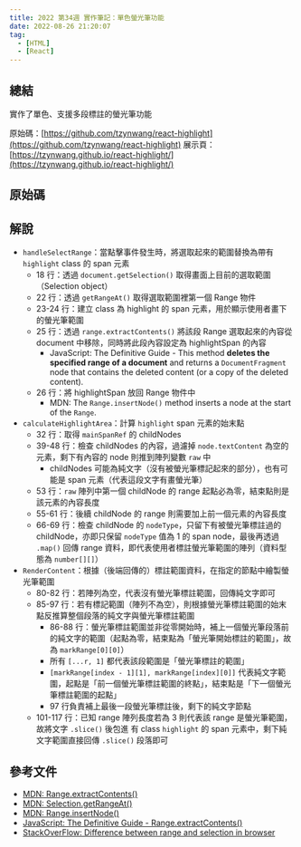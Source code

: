 ```yaml
---
title: 2022 第34週 實作筆記：單色螢光筆功能
date: 2022-08-26 21:20:07
tag:
  - [HTML]
  - [React]
---
```


## 總結

實作了單色、支援多段標註的螢光筆功能

原始碼：[https://github.com/tzynwang/react-highlight](https://github.com/tzynwang/react-highlight)
展示頁：[https://tzynwang.github.io/react-highlight/](https://tzynwang.github.io/react-highlight/)

## 原始碼

<script src="https://gist.github.com/tzynwang/6f65cf9702d1d6611479a64b53092b92.js"></script>

## 解說

- `handleSelectRange`：當點擊事件發生時，將選取起來的範圍替換為帶有 `highlight` class 的 span 元素
  - 18 行：透過 `document.getSelection()` 取得畫面上目前的選取範圍（Selection object）
  - 22 行：透過 `getRangeAt()` 取得選取範圍裡第一個 Range 物件
  - 23-24 行：建立 class 為 highlight 的 span 元素，用於顯示使用者畫下的螢光筆範圍
  - 25 行：透過 `range.extractContents()` 將該段 Range 選取起來的內容從 document 中移除，同時將此段內容設定為 highlightSpan 的內容
    - JavaScript: The Definitive Guide - This method **deletes the specified range of a document** and returns a `DocumentFragment` node that contains the deleted content (or a copy of the deleted content).
  - 26 行：將 highlightSpan 放回 Range 物件中
    - MDN: The `Range.insertNode()` method inserts a node at the start of the `Range`.
- `calculateHighlightArea`：計算 `highlight` span 元素的始末點
  - 32 行：取得 `mainSpanRef` 的 childNodes
  - 39-48 行：檢查 childNodes 的內容，過濾掉 `node.textContent` 為空的元素，剩下有內容的 node 則推到陣列變數 `raw` 中
    - childNodes 可能為純文字（沒有被螢光筆標記起來的部分），也有可能是 span 元素（代表這段文字有畫螢光筆）
  - 53 行：`raw` 陣列中第一個 childNode 的 range 起點必為零，結束點則是該元素的內容長度
  - 55-61 行：後續 childNode 的 range 則需要加上前一個元素的內容長度
  - 66-69 行：檢查 childNode 的 `nodeType`，只留下有被螢光筆標註過的 childNode，亦即只保留 `nodeType` 值為 1 的 span node，最後再透過 `.map()` 回傳 range 資料，即代表使用者標註螢光筆範圍的陣列（資料型態為 `number[][]`）
- `RenderContent`：根據（後端回傳的）標註範圍資料，在指定的節點中繪製螢光筆範圍
  - 80-82 行：若陣列為空，代表沒有螢光筆標註範圍，回傳純文字即可
  - 85-97 行：若有標記範圍（陣列不為空），則根據螢光筆標註範圍的始末點反推算整個段落的純文字與螢光筆標註範圍
    - 86-88 行：螢光筆標註範圍並非從零開始時，補上一個螢光筆段落前的純文字的範圍（起點為零，結束點為「螢光筆開始標註的範圍」，故為 `markRange[0][0]`）
    - 所有 `[...r, 1]` 都代表該段範圍是「螢光筆標註的範圍」
    - `[markRange[index - 1][1], markRange[index][0]]` 代表純文字範圍，起點是「前一個螢光筆標註範圍的終點」，結束點是「下一個螢光筆標註範圍的起點」
    - 97 行負責補上最後一段螢光筆標註後，剩下的純文字節點
  - 101-117 行：已知 range 陣列長度若為 3 則代表該 range 是螢光筆範圍，故將文字 `.slice()` 後包進 有 class `highlight` 的 span 元素中，剩下純文字範圍直接回傳 `.slice()` 段落即可

## 參考文件

- [MDN: Range.extractContents()](https://developer.mozilla.org/en-US/docs/Web/API/Range/extractContents)
- [MDN: Selection.getRangeAt()](https://developer.mozilla.org/en-US/docs/Web/API/Selection/getRangeAt)
- [MDN: Range.insertNode()](https://developer.mozilla.org/en-US/docs/Web/API/Range/insertNode)
- [JavaScript: The Definitive Guide - Range.extractContents()](https://www.oreilly.com/library/view/javascript-the-definitive/0596000480/re565.html)
- [StackOverFlow: Difference between range and selection in browser](https://stackoverflow.com/questions/5573030/difference-between-range-and-selection-in-browser)
